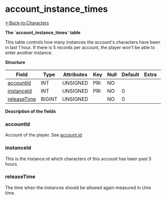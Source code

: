 # account\_instance\_times

[<-Back-to:Characters](database-characters.md)

**The \`account\_instance\_times\` table**

This table controls how many instances the account's characters have been in last 1 hour. If there is 5 records per account, the player won't be able to enter another instance.

**Structure**

| Field            | Type   | Attributes | Key | Null | Default | Extra | Comment |
| ---------------- | ------ | ---------- | --- | ---- | ------- | ----- | ------- |
| [accountId][1]   | INT    | UNSIGNED   | PRI | NO   |         |       |         |
| [instanceId][2]  | INT    | UNSIGNED   | PRI | NO   | 0       |       |         |
| [releaseTime][3] | BIGINT | UNSIGNED   |     | NO   | 0       |       |         |

[1]: #accountid
[2]: #instanceid
[3]: #releasetime

**Description of the fields**

### accountId

Account of the player. See [account.id](account_2130004.html#account-id).

### instanceId

This is the instance.id which characters of this account has been past 5 hours.

### releaseTime

The time when the instances should be allowed again measured in Unix time.
